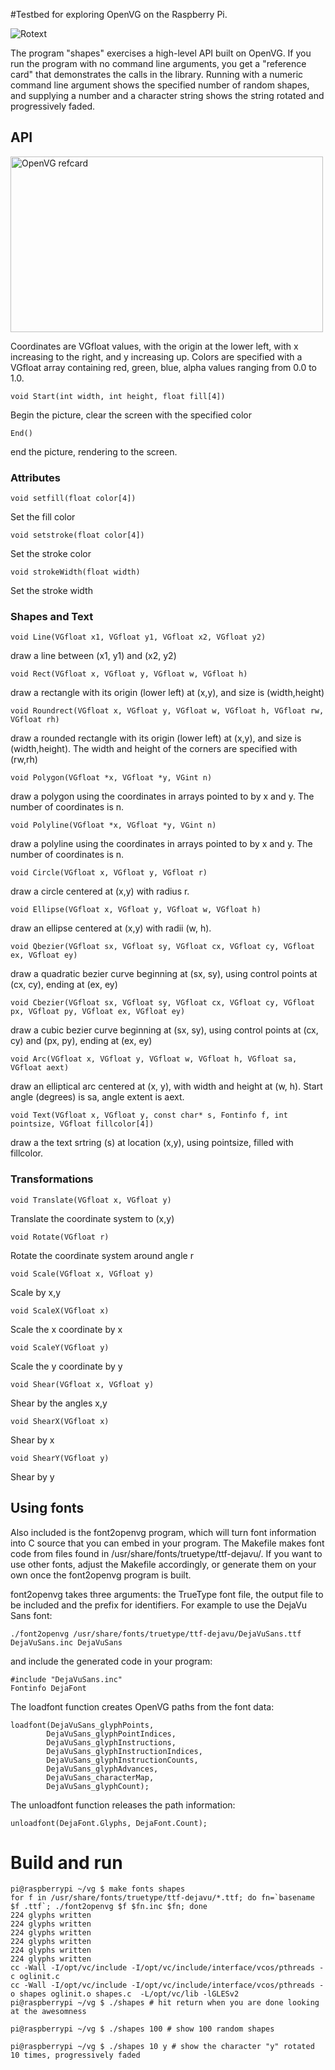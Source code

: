 #Testbed for exploring OpenVG on the Raspberry Pi.


![Rotext](http://farm9.staticflickr.com/8424/7717370084_1aec68fc90.jpg)


The program "shapes" exercises a high-level API built on OpenVG. If you run the program 
with no command line arguments, you get a "reference card" that demonstrates the calls in the library. 
Running with a numeric command line argument shows the specified number of random shapes, and supplying
a number and a character string shows the string rotated and progressively faded.



## API

<a href="http://www.flickr.com/photos/ajstarks/7717370238/" title="OpenVG refcard by ajstarks, on Flickr"><img src="http://farm8.staticflickr.com/7256/7717370238_6f30d38f12.jpg" width="500" height="281" alt="OpenVG refcard"></a>

Coordinates are VGfloat values, with the origin at the lower left, with x increasing to the right, and y increasing up.
Colors are specified with a VGfloat array containing red, green, blue, alpha values ranging from 0.0 to 1.0.


	void Start(int width, int height, float fill[4])
Begin the picture, clear the screen with the specified color

	End()
end the picture, rendering to the screen.

### Attributes

	void setfill(float color[4])
Set the fill color

	void setstroke(float color[4])
Set the stroke color

	void strokeWidth(float width)
Set the stroke width

### Shapes and Text

	void Line(VGfloat x1, VGfloat y1, VGfloat x2, VGfloat y2)
draw a line between (x1, y1) and (x2, y2)

	void Rect(VGfloat x, VGfloat y, VGfloat w, VGfloat h)
draw a rectangle with its origin (lower left) at (x,y), and size is (width,height)

	void Roundrect(VGfloat x, VGfloat y, VGfloat w, VGfloat h, VGfloat rw, VGfloat rh)
draw a rounded rectangle with its origin (lower left) at (x,y), and size is (width,height).  The width and height of the corners are specified with (rw,rh)

	void Polygon(VGfloat *x, VGfloat *y, VGint n)
draw a polygon using the coordinates in arrays pointed to by x and y.  The number of coordinates is n.

	void Polyline(VGfloat *x, VGfloat *y, VGint n)
draw a polyline using the coordinates in arrays pointed to by x and y.  The number of coordinates is n.

	void Circle(VGfloat x, VGfloat y, VGfloat r)
draw a circle centered at (x,y) with radius r.

	void Ellipse(VGfloat x, VGfloat y, VGfloat w, VGfloat h)
draw an ellipse centered at (x,y) with radii (w, h).

	void Qbezier(VGfloat sx, VGfloat sy, VGfloat cx, VGfloat cy, VGfloat ex, VGfloat ey)
draw a quadratic bezier curve beginning at (sx, sy), using control points at (cx, cy), ending at (ex, ey)

	void Cbezier(VGfloat sx, VGfloat sy, VGfloat cx, VGfloat cy, VGfloat px, VGfloat py, VGfloat ex, VGfloat ey)
draw a cubic bezier curve beginning at (sx, sy), using control points at (cx, cy) and (px, py), ending at (ex, ey)

	void Arc(VGfloat x, VGfloat y, VGfloat w, VGfloat h, VGfloat sa, VGfloat aext)
draw an elliptical arc centered at (x, y), with width and height at (w, h).  Start angle (degrees) is sa, angle extent is aext.

	void Text(VGfloat x, VGfloat y, const char* s, Fontinfo f, int pointsize, VGfloat fillcolor[4])
draw a the text srtring (s) at location (x,y), using pointsize, filled with fillcolor. 

	
### Transformations

	void Translate(VGfloat x, VGfloat y)
Translate the coordinate system to (x,y)

	void Rotate(VGfloat r)
Rotate the coordinate system around angle r

	void Scale(VGfloat x, VGfloat y)
Scale by x,y

	void ScaleX(VGfloat x)
Scale the x coordinate by x

	void ScaleY(VGfloat y)
Scale the y coordinate by y

	void Shear(VGfloat x, VGfloat y)
Shear by the angles x,y

	void ShearX(VGfloat x)
Shear by x

	void ShearY(VGfloat y)
Shear by y


## Using fonts

Also included is the font2openvg program, which will turn font information into C source that 
you can embed in your program. The Makefile makes font code from files found in /usr/share/fonts/truetype/ttf-dejavu/. 
If you want to use other fonts, adjust the Makefile accordingly, or generate them on your own once the font2openvg program is built.

font2openvg takes three arguments: the TrueType font file, the output file to be included and the prefix for identifiers.
For example to use the DejaVu Sans font:

	./font2openvg /usr/share/fonts/truetype/ttf-dejavu/DejaVuSans.ttf DejaVuSans.inc DejaVuSans

and include the generated code in your program:

	#include "DejaVuSans.inc"
	Fontinfo DejaFont
	
The loadfont function creates OpenVG paths from the font data:

	loadfont(DejaVuSans_glyphPoints, 
            DejaVuSans_glyphPointIndices, 
        	DejaVuSans_glyphInstructions,                
        	DejaVuSans_glyphInstructionIndices, 
            DejaVuSans_glyphInstructionCounts, 
            DejaVuSans_glyphAdvances,
            DejaVuSans_characterMap, 
        	DejaVuSans_glyphCount);


The unloadfont function releases the path information:
	
	unloadfont(DejaFont.Glyphs, DejaFont.Count);


# Build and run

	pi@raspberrypi ~/vg $ make fonts shapes
	for f in /usr/share/fonts/truetype/ttf-dejavu/*.ttf; do fn=`basename $f .ttf`; ./font2openvg $f $fn.inc $fn; done
	224 glyphs written
	224 glyphs written
	224 glyphs written
	224 glyphs written
	224 glyphs written
	224 glyphs written
	cc -Wall -I/opt/vc/include -I/opt/vc/include/interface/vcos/pthreads -c oglinit.c
	cc -Wall -I/opt/vc/include -I/opt/vc/include/interface/vcos/pthreads -o shapes oglinit.o shapes.c  -L/opt/vc/lib -lGLESv2 
	pi@raspberrypi ~/vg $ ./shapes # hit return when you are done looking at the awesomness

	pi@raspberrypi ~/vg $ ./shapes 100 # show 100 random shapes

	pi@raspberrypi ~/vg $ ./shapes 10 y # show the character "y" rotated 10 times, progressively faded
